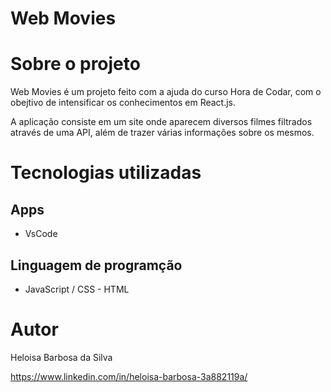 # Web Movies

# Sobre o projeto

Web Movies é um projeto feito com a ajuda do curso Hora de Codar, com o obejtivo de intensificar os conhecimentos em React.js.

A aplicação consiste em um site onde aparecem diversos filmes filtrados através de uma API, além de trazer várias informações sobre os mesmos.

# Tecnologias utilizadas
## Apps
- VsCode

## Linguagem de programção
- JavaScript / CSS - HTML


# Autor

Heloisa Barbosa da Silva

https://www.linkedin.com/in/heloisa-barbosa-3a882119a/

